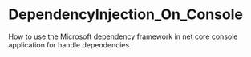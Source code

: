 # DependencyInjection_On_Console
How to use the Microsoft dependency framework in net core console application for handle dependencies
